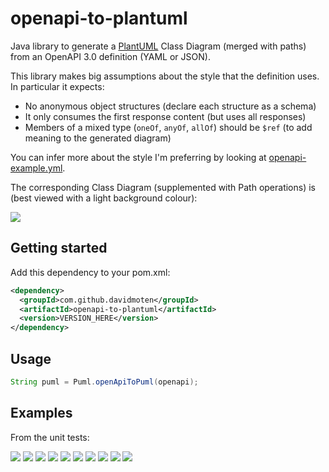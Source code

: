 # openapi-to-plantuml
Java library to generate a [PlantUML](https://plantuml.com) Class Diagram (merged with paths) from an OpenAPI 3.0 definition (YAML or JSON).

This library makes big assumptions about the style that the definition uses. In particular it expects:

* No anonymous object structures (declare each structure as a schema)
* It only consumes the first response content (but uses all responses) 
* Members of a mixed type (`oneOf`, `anyOf`, `allOf`) should be `$ref` (to add meaning to the generated diagram)

You can infer more about the style I'm preferring by looking at [openapi-example.yml](src/test/resources/openapi-example.yml). 

The corresponding Class Diagram (supplemented with Path operations) is (best viewed with a light background colour):

<img style="background-color:white" src="src/docs/openapi-example.svg"/>

## Getting started
Add this dependency to your pom.xml:

```xml
<dependency>
  <groupId>com.github.davidmoten</groupId>
  <artifactId>openapi-to-plantuml</artifactId>
  <version>VERSION_HERE</version>
</dependency>
```

## Usage

```java
String puml = Puml.openApiToPuml(openapi);
```

## Examples
From the unit tests:

<img src="src/docs/tests/openapi-all-of-class-level.puml.svg"/>

<img src="src/docs/tests/openapi-any-of-class-level.puml.svg"/>

<img src="src/docs/tests/openapi-any-of-property-level.puml.svg"/>

<img src="src/docs/tests/openapi-one-of-class-level.puml.svg"/>

<img src="src/docs/tests/openapi-one-of-property-level.puml.svg"/>

<img src="src/docs/tests/simple-has-refs.puml.svg"/>

<img src="src/docs/tests/simple-types-and-arrays.puml.svg"/>

<img src="src/docs/tests/openapi-path-returns-non-ref.puml.svg"/>

<img src="src/docs/tests/petstore.puml.svg"/>

<img src="src/docs/tests/petstore-expanded.puml.svg"/>
